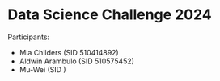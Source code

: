 # Data Science Challenge 2024

Participants:
- Mia Childers (SID 510414892)
- Aldwin Arambulo (SID 510575452)
- Mu-Wei (SID )
